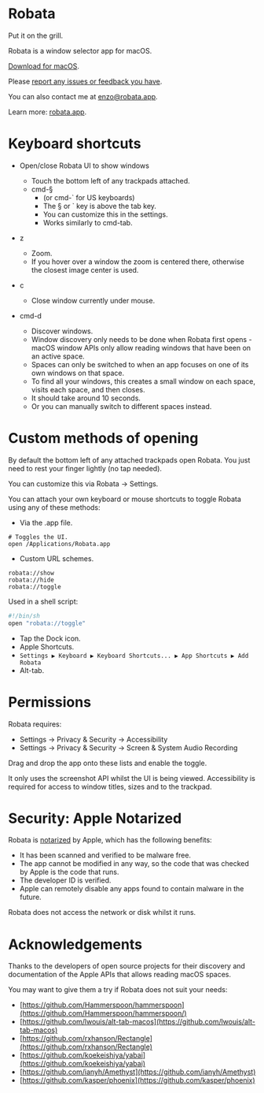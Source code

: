 # Robata

Put it on the grill.

Robata is a window selector app for macOS.

[Download for macOS](https://github.com/emadda/robata/releases/download/v-001/Robata-001.dmg).

Please [report any issues or feedback you have](https://github.com/emadda/robata/issues).

You can also contact me at [enzo@robata.app](mailto:enzo@robata.app).


Learn more: [robata.app](https://robata.app).

# Keyboard shortcuts


- Open/close Robata UI to show windows
	- Touch the bottom left of any trackpads attached.
	- cmd-§
		- (or cmd-` for US keyboards)
		- The § or ` key is above the tab key.
		- You can customize this in the settings.
		- Works similarly to cmd-tab.



- z
	- Zoom.
	- If you hover over a window the zoom is centered there, otherwise the closest image center is used.

- c
	- Close window currently under mouse.

- cmd-d
	- Discover windows.
	- Window discovery only needs to be done when Robata first opens - macOS window APIs only allow reading windows that have been on an active space.
	- Spaces can only be switched to when an app focuses on one of its own windows on that space.
	- To find all your windows, this creates a small window on each space, visits each space, and then closes.
	- It should take around 10 seconds.
	- Or you can manually switch to different spaces instead.


# Custom methods of opening

By default the bottom left of any attached trackpads open Robata. You just need to rest your finger lightly (no tap needed).

You can customize this via Robata -> Settings.


You can attach your own keyboard or mouse shortcuts to toggle Robata using any of these methods:


- Via the .app file.

```
# Toggles the UI.
open /Applications/Robata.app
```


- Custom URL schemes.

```
robata://show
robata://hide
robata://toggle
```

Used in a shell script:
```sh
#!/bin/sh
open "robata://toggle"
```


- Tap the Dock icon.
- Apple Shortcuts.
- `Settings ▶ Keyboard ▶ Keyboard Shortcuts... ▶ App Shortcuts ▶ Add Robata` 
- Alt-tab.


# Permissions

Robata requires:

- Settings -> Privacy & Security -> Accessibility 
- Settings -> Privacy & Security -> Screen & System Audio Recording


Drag and drop the app onto these lists and enable the toggle.

It only uses the screenshot API whilst the UI is being viewed. Accessibility is required for access to window titles, sizes and to the trackpad.


# Security: Apple Notarized

Robata is [notarized](https://developer.apple.com/documentation/security/notarizing_macos_software_before_distribution) by Apple, which has the following benefits:

- It has been scanned and verified to be malware free.
- The app cannot be modified in any way, so the code that was checked by Apple is the code that runs.
- The developer ID is verified.
- Apple can remotely disable any apps found to contain malware in the future.

Robata does not access the network or disk whilst it runs.


# Acknowledgements

Thanks to the developers of open source projects for their discovery and documentation of the Apple APIs that allows reading macOS spaces.

You may want to give them a try if Robata does not suit your needs:

- [https://github.com/Hammerspoon/hammerspoon](https://github.com/Hammerspoon/hammerspoon/)
- [https://github.com/lwouis/alt-tab-macos](https://github.com/lwouis/alt-tab-macos)
- [https://github.com/rxhanson/Rectangle](https://github.com/rxhanson/Rectangle)
- [https://github.com/koekeishiya/yabai](https://github.com/koekeishiya/yabai)
- [https://github.com/ianyh/Amethyst](https://github.com/ianyh/Amethyst)
- [https://github.com/kasper/phoenix](https://github.com/kasper/phoenix)



